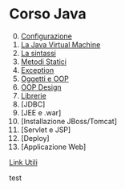 Corso Java
==========

0. [Configurazione](configurazione.md)
1. [La Java Virtual Machine](JVM.md)
2. [La sintassi](sintassi.md)
3. [Metodi Statici](static.md)
4. [Exception](exception.md)
5. [Oggetti e OOP](oop.md)
6. [OOP Design](oop-design.md)
7. [Librerie](librerie.md)
8. [JDBC]
9. [JEE e .war]
10. [Installazione JBoss/Tomcat]
11. [Servlet e JSP]
12. [Deploy]
13. [Applicazione Web]

[Link Utili](link.md)

test
